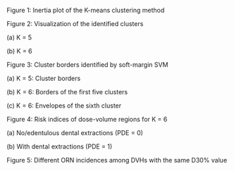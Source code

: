 Figure 1: Inertia plot of the K-means clustering method

Figure 2: Visualization of the identified clusters 

(a) K = 5 

(b) K = 6

Figure 3: Cluster borders identified by soft-margin SVM 

(a) K = 5: Cluster borders

(b) K = 6: Borders of the first five clusters 

(c) K = 6: Envelopes of the sixth cluster

Figure 4: Risk indices of dose-volume regions for K = 6

(a) No/edentulous dental extractions (PDE = 0) 

(b) With dental extractions (PDE = 1)

Figure 5: Different ORN incidences among DVHs with the same D30% value
